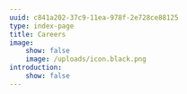 ```yaml
---
uuid: c841a202-37c9-11ea-978f-2e728ce88125
type: index-page
title: Careers
image:
    show: false
    image: /uploads/icon.black.png
introduction:
    show: false
---
```

